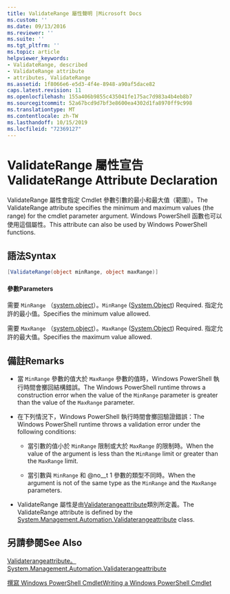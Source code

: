 ```yaml
---
title: ValidateRange 屬性聲明 |Microsoft Docs
ms.custom: ''
ms.date: 09/13/2016
ms.reviewer: ''
ms.suite: ''
ms.tgt_pltfrm: ''
ms.topic: article
helpviewer_keywords:
- ValidateRange, described
- ValidateRange attribute
- attributes, ValidateRange
ms.assetid: 1f8066e6-e5d3-4f4e-8948-a90af5dace82
caps.latest.revision: 11
ms.openlocfilehash: 155a406b9855c435041fe175ac7d983a4b4eb8b7
ms.sourcegitcommit: 52a67bcd9d7bf3e8600ea4302d1fa8970ff9c998
ms.translationtype: MT
ms.contentlocale: zh-TW
ms.lasthandoff: 10/15/2019
ms.locfileid: "72369127"
---
```

# <a name="validaterange-attribute-declaration"></a><span data-ttu-id="00760-102">ValidateRange 屬性宣告</span><span class="sxs-lookup"><span data-stu-id="00760-102">ValidateRange Attribute Declaration</span></span>

<span data-ttu-id="00760-103">ValidateRange 屬性會指定 Cmdlet 參數引數的最小和最大值（範圍）。</span><span class="sxs-lookup"><span data-stu-id="00760-103">The ValidateRange attribute specifies the minimum and maximum values (the range) for the cmdlet parameter argument.</span></span> <span data-ttu-id="00760-104">Windows PowerShell 函數也可以使用這個屬性。</span><span class="sxs-lookup"><span data-stu-id="00760-104">This attribute can also be used by Windows PowerShell functions.</span></span>

## <a name="syntax"></a><span data-ttu-id="00760-105">語法</span><span class="sxs-lookup"><span data-stu-id="00760-105">Syntax</span></span>

```csharp
[ValidateRange(object minRange, object maxRange)]
```

#### <a name="parameters"></a><span data-ttu-id="00760-106">參數</span><span class="sxs-lookup"><span data-stu-id="00760-106">Parameters</span></span>

<span data-ttu-id="00760-107">需要 `MinRange` （[system.object](/dotnet/api/system.object)）。</span><span class="sxs-lookup"><span data-stu-id="00760-107">`MinRange` ([System.Object](/dotnet/api/system.object)) Required.</span></span> <span data-ttu-id="00760-108">指定允許的最小值。</span><span class="sxs-lookup"><span data-stu-id="00760-108">Specifies the minimum value allowed.</span></span>

<span data-ttu-id="00760-109">需要 `MaxRange` （[system.object](/dotnet/api/system.object)）。</span><span class="sxs-lookup"><span data-stu-id="00760-109">`MaxRange` ([System.Object](/dotnet/api/system.object)) Required.</span></span> <span data-ttu-id="00760-110">指定允許的最大值。</span><span class="sxs-lookup"><span data-stu-id="00760-110">Specifies the maximum value allowed.</span></span>

## <a name="remarks"></a><span data-ttu-id="00760-111">備註</span><span class="sxs-lookup"><span data-stu-id="00760-111">Remarks</span></span>

- <span data-ttu-id="00760-112">當 `MinRange` 參數的值大於 `MaxRange` 參數的值時，Windows PowerShell 執行時間會擲回結構錯誤。</span><span class="sxs-lookup"><span data-stu-id="00760-112">The Windows PowerShell runtime throws a construction error when the value of the `MinRange` parameter is greater than the value of the `MaxRange` parameter.</span></span>

- <span data-ttu-id="00760-113">在下列情況下，Windows PowerShell 執行時間會擲回驗證錯誤：</span><span class="sxs-lookup"><span data-stu-id="00760-113">The Windows PowerShell runtime throws a validation error under the following conditions:</span></span>

    - <span data-ttu-id="00760-114">當引數的值小於 `MinRange` 限制或大於 `MaxRange` 的限制時。</span><span class="sxs-lookup"><span data-stu-id="00760-114">When the value of the argument is less than the `MinRange` limit or greater than the `MaxRange` limit.</span></span>

    - <span data-ttu-id="00760-115">當引數與 `MinRange` 和 @no__t 1 參數的類型不同時。</span><span class="sxs-lookup"><span data-stu-id="00760-115">When the argument is not of the same type as the `MinRange` and the `MaxRange` parameters.</span></span>

- <span data-ttu-id="00760-116">ValidateRange 屬性是由[Validaterangeattribute](/dotnet/api/System.Management.Automation.ValidateRangeAttribute)類別所定義。</span><span class="sxs-lookup"><span data-stu-id="00760-116">The ValidateRange attribute is defined by the [System.Management.Automation.Validaterangeattribute](/dotnet/api/System.Management.Automation.ValidateRangeAttribute) class.</span></span>

## <a name="see-also"></a><span data-ttu-id="00760-117">另請參閱</span><span class="sxs-lookup"><span data-stu-id="00760-117">See Also</span></span>

[<span data-ttu-id="00760-118">Validaterangeattribute。</span><span class="sxs-lookup"><span data-stu-id="00760-118">System.Management.Automation.Validaterangeattribute</span></span>](/dotnet/api/System.Management.Automation.ValidateRangeAttribute)

[<span data-ttu-id="00760-119">撰寫 Windows PowerShell Cmdlet</span><span class="sxs-lookup"><span data-stu-id="00760-119">Writing a Windows PowerShell Cmdlet</span></span>](./writing-a-windows-powershell-cmdlet.md)
